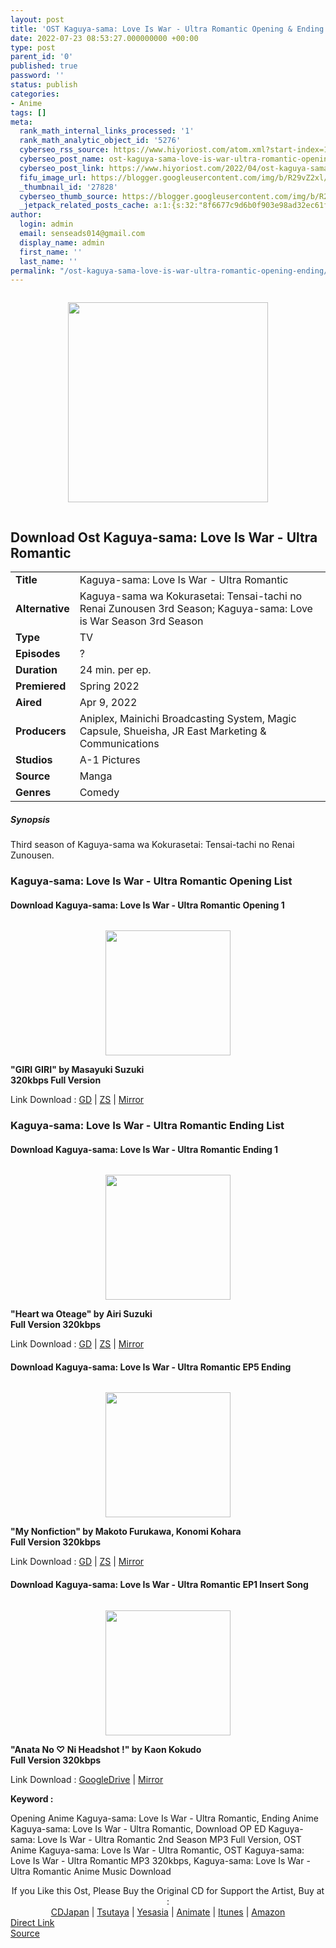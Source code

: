 ```yaml
---
layout: post
title: 'OST Kaguya-sama: Love Is War - Ultra Romantic Opening & Ending'
date: 2022-07-23 08:53:27.000000000 +00:00
type: post
parent_id: '0'
published: true
password: ''
status: publish
categories:
- Anime
tags: []
meta:
  rank_math_internal_links_processed: '1'
  rank_math_analytic_object_id: '5276'
  cyberseo_rss_source: https://www.hiyoriost.com/atom.xml?start-index=1
  cyberseo_post_name: ost-kaguya-sama-love-is-war-ultra-romantic-opening-ending
  cyberseo_post_link: https://www.hiyoriost.com/2022/04/ost-kaguya-sama-love-is-war-ultra.html
  fifu_image_url: https://blogger.googleusercontent.com/img/b/R29vZ2xl/AVvXsEioztOhLNfGKmMkABZO0vse6FqdmarW9Z3ssgbJaFj4mKDeIW7FXHMQnWuz3m1_qoYGwA5juN2vRI56vgLrD0DQByBG54J2EHHUYy4O7lMhon8OCgMSMraoePp3w--dlXygRPpP4_wBIkAH94tbk-hXoyavw_6Gsm8oyp5IwYijgJoVT6aorycxWTN5/s320/FNfsUaIVcAU7W2Q-1092x1536.jpg
  _thumbnail_id: '27828'
  cyberseo_thumb_source: https://blogger.googleusercontent.com/img/b/R29vZ2xl/AVvXsEioztOhLNfGKmMkABZO0vse6FqdmarW9Z3ssgbJaFj4mKDeIW7FXHMQnWuz3m1_qoYGwA5juN2vRI56vgLrD0DQByBG54J2EHHUYy4O7lMhon8OCgMSMraoePp3w--dlXygRPpP4_wBIkAH94tbk-hXoyavw_6Gsm8oyp5IwYijgJoVT6aorycxWTN5/s320/FNfsUaIVcAU7W2Q-1092x1536.jpg
  _jetpack_related_posts_cache: a:1:{s:32:"8f6677c9d6b0f903e98ad32ec61f8deb";a:2:{s:7:"expires";i:1663236776;s:7:"payload";a:3:{i:0;a:1:{s:2:"id";i:27753;}i:1;a:1:{s:2:"id";i:28209;}i:2;a:1:{s:2:"id";i:27837;}}}}
author:
  login: admin
  email: senseads014@gmail.com
  display_name: admin
  first_name: ''
  last_name: ''
permalink: "/ost-kaguya-sama-love-is-war-ultra-romantic-opening-ending/"
---
```

<div class="separator" style="clear: both;"><a href="https://blogger.googleusercontent.com/img/b/R29vZ2xl/AVvXsEioztOhLNfGKmMkABZO0vse6FqdmarW9Z3ssgbJaFj4mKDeIW7FXHMQnWuz3m1_qoYGwA5juN2vRI56vgLrD0DQByBG54J2EHHUYy4O7lMhon8OCgMSMraoePp3w--dlXygRPpP4_wBIkAH94tbk-hXoyavw_6Gsm8oyp5IwYijgJoVT6aorycxWTN5/s1536/FNfsUaIVcAU7W2Q-1092x1536.jpg" style="display: block; padding: 1em 0; text-align: center; "><img alt border="0" data-original-height="1536" data-original-width="1092" height="320" src="{{ site.baseurl }}/assets/2022/07/FNfsUaIVcAU7W2Q-1092x1536.jpg" /></a></div>
<div class="judulanime">
<h2>Download Ost Kaguya-sama: Love Is War - Ultra Romantic</h2>
</div>
<div class="info2" id="Info">
<table>
<tbody>
<tr>
<td class="tablex"><b>Title</b> </td>
<td>Kaguya-sama: Love Is War - Ultra Romantic</td>
</tr>
<tr>
<td class="tablex"><b>Alternative</b> </td>
<td>Kaguya-sama wa Kokurasetai: Tensai-tachi no Renai Zunousen 3rd Season; Kaguya-sama: Love is War Season 3rd Season</td>
</tr>
<tr>
<td class="tablex"><b>Type</b> </td>
<td>TV</td>
</tr>
<tr>
<td class="tablex"><b>Episodes</b> </td>
<td>?</td>
</tr>
<tr>
<td class="tablex"><b>Duration</b> </td>
<td>24 min. per ep.</td>
</tr>
<tr>
<td class="tablex"><b>Premiered</b> </td>
<td>Spring 2022</td>
</tr>
<tr>
<td class="tablex"><b>Aired</b> </td>
<td>Apr 9, 2022</td>
</tr>
<tr>
<td class="tablex"><b>Producers</b> </td>
<td>Aniplex, Mainichi Broadcasting System, Magic Capsule, Shueisha, JR East Marketing &amp; Communications</td>
</tr>
<tr>
<td class="tablex"><b>Studios</b> </td>
<td>A-1 Pictures</td>
</tr>
<tr>
<td class="tablex"><b>Source</b> </td>
<td>Manga</td>
</tr>
<tr>
<td class="tablex"><b>Genres</b> </td>
<td>Comedy</td>
</tr>
</tbody>
</table>
</div>
<div class="sinopsis">
<h5>Synopsis</h5>
</div>
<div class="deskripsi">
<p>Third season of Kaguya-sama wa Kokurasetai: Tensai-tachi no Renai Zunousen.</p>
</p></div>
<div class="listz">
<h3>Kaguya-sama: Love Is War - Ultra Romantic Opening List</h3>
</div>
<div class="listz2">
<div class="listz1">
<h4>Download Kaguya-sama: Love Is War - Ultra Romantic Opening 1</h4>
</div>
<div class="listz2">
<div class="separator" style="clear: both;"><a href="https://blogger.googleusercontent.com/img/b/R29vZ2xl/AVvXsEgWCRsAc4bq-aNDru6IfZ0iCMOZo8zR5TMCXaDR851OuJlpbxql5gjJbXoSWXluUkO_ezebr-tlU0TqyDou8R_YBP1nVBjCso8UCKZ39xgxtbWr6aUKkaXYQ3-XMGI0UGubuO4N4RNdpMX9W0y8Rv1nIHeMcKPbTLDM56l7GdmsgHBLdok7mJoarR7z/s600/cover%20%2886%29.jpg" style="display: block; padding: 1em 0; text-align: center; "><img alt border="0" data-original-height="595" data-original-width="600" src="{{ site.baseurl }}/assets/2022/07/cover%20%2886%29.jpg" width="200" /></a></div>
</div>
<div class="listz2"><b>"GIRI GIRI" by Masayuki Suzuki<br />320kbps Full Version</b>
<p>Link Download : <a href="https://drive.google.com/file/d/1iUDJbs5rk-7t1xJHRHvwkOEpW4TE6WSX/view?usp=drivesdk" rel="nofollow noopener" target="_blank">GD</a> | <a href="https://www107.zippyshare.com/v/Rr6Nuqsp/file.html" rel="nofollow noopener" target="_blank">ZS</a> | <a href="https://mir.cr/0XP3KCLE" rel="nofollow noopener" target="_blank">Mirror</a></p>
</div>
</div>
<div class="listz">
<h3>Kaguya-sama: Love Is War - Ultra Romantic Ending List</h3>
</div>
<div class="listz2">
<div class="listz1">
<h4>Download Kaguya-sama: Love Is War - Ultra Romantic Ending 1</h4>
</div>
<div class="listz2">
<div class="separator" style="clear: both;"><a href="https://blogger.googleusercontent.com/img/b/R29vZ2xl/AVvXsEhVK0KgX4Prf7Q7pOSbL-1EXzPvcxuMt18hP2Zw-soAnn_HMzcIALlWzdPdpFPu76GhjA0iu3N9JWbQJINwYq2_SXh_j2svp-FjRUMbYFno6iHNSseLCmhn-cGoSSDvVSruagymeWWDB5MvQG-ISaCRbKSlcK87_YixIVSw0BlLw3up2nLvLe0UtKiu/s600/cover%20%2884%29.jpg" style="display: block; padding: 1em 0; text-align: center; "><img alt border="0" data-original-height="600" data-original-width="600" src="{{ site.baseurl }}/assets/2022/07/cover%20%2884%29.jpg" width="200" /></a></div>
</div>
<div class="listz2"><b>"Heart wa Oteage" by Airi Suzuki<br />Full Version 320kbps</b>
<p>Link Download : <a href="https://drive.google.com/file/d/1kBo_o0J9yfYasPFD2AM0jGEPM2aazDu5/view?usp=drivesdk" rel="nofollow noopener" target="_blank">GD</a> | <a href="https://www116.zippyshare.com/v/LcStl64a/file.html" rel="nofollow noopener" target="_blank">ZS</a> | <a href="https://mir.cr/WJ7UJJG6" rel="nofollow noopener" target="_blank">Mirror</a></p>
</div>
</div>
<div class="listz2">
<div class="listz1">
<h4>Download Kaguya-sama: Love Is War - Ultra Romantic EP5 Ending</h4>
</div>
<div class="listz2">
<div class="separator" style="clear: both;"><a href="https://blogger.googleusercontent.com/img/b/R29vZ2xl/AVvXsEiEFx-TdJuCiPdxb09V_lGs22466zuVq0KD0WGZPg85eAyZgIWNBgvYGc02FPk9ruXYBxfLcaI8pimKWDAsi7zRPgJWpqQNtR5hpIcW--zVar-3iJmr7_pZs9yZaOlrgpxMMK353YeXxzfljE44OxbQiiTTC8zs13176_FxGkHwtXstnHnXQfdMO2ka/s600/cover%20-%202022-05-10T173516.361.jpg" style="display: block; padding: 1em 0; text-align: center; "><img alt border="0" data-original-height="600" data-original-width="600" src="{{ site.baseurl }}/assets/2022/07/cover%20-%202022-05-10T173516.361.jpg" width="200" /></a></div>
</div>
<div class="listz2"><b>"My Nonfiction" by Makoto Furukawa, Konomi Kohara<br />Full Version 320kbps</b>
<p>Link Download : <a href="https://drive.google.com/file/d/1oI62tb86WTlMQdtRWsLBQga45C3yEitS/view?usp=drivesdk" rel="nofollow noopener" target="_blank">GD</a> | <a href="https://www52.zippyshare.com/v/VGR961oQ/file.html" rel="nofollow noopener" target="_blank">ZS</a> | <a href="https://mir.cr/FWUGA7LN" rel="nofollow noopener" target="_blank">Mirror</a></p>
</div>
</div>
<p>
<div class="listz2">
<div class="listz1">
<h4>Download Kaguya-sama: Love Is War - Ultra Romantic EP1 Insert Song</h4>
</div>
<div class="listz2">
<div class="separator" style="clear: both;"><a href="https://blogger.googleusercontent.com/img/b/R29vZ2xl/AVvXsEhrp0XqmX9KBv83BqW3quq_gcJ_j7-Glw0o3tuGDYzTkalv5eyWB5kXm-rU4NPDF-Mw4m0D95vaDBdjV3GOjcp7dtHdyIfOrMjEW5iGzvIbrWoW3_Hb9kssp_4ilceJQUWJOGGMxg-yEVGUhga88_ezY1wQSXcNPtnHzvEHZKXgP50UhkNFmcRV5t4N/s710/cover.jpg" style="display: block; padding: 1em 0; text-align: center; "><img alt border="0" data-original-height="710" data-original-width="502" height="200" src="{{ site.baseurl }}/assets/2022/07/cover.jpg" /></a></div>
</div>
<div class="listz2"><b>"Anata No ♡ Ni Headshot !" by Kaon Kokudo<br />Full Version 320kbps</b>
<p>Link Download : <a href="https://drive.google.com/file/d/1IAQMn0EN3z2o8-Oue-Cz1lv9lDsXkHXm/view?usp=drivesdk" rel="nofollow noopener" target="_blank">GoogleDrive</a> | <a href="https://mir.cr/WAFCBGGX" rel="nofollow noopener" target="_blank">Mirror</a></p>
</div>
</div>
<p><b>Keyword : </b>
<div class="tagser">Opening Anime Kaguya-sama: Love Is War - Ultra Romantic, Ending Anime Kaguya-sama: Love Is War - Ultra Romantic, Download OP ED Kaguya-sama: Love Is War - Ultra Romantic 2nd Season MP3 Full Version, OST Anime Kaguya-sama: Love Is War - Ultra Romantic, OST Kaguya-sama: Love Is War - Ultra Romantic MP3 320kbps, Kaguya-sama: Love Is War - Ultra Romantic Anime Music Download</div>
<p> 
<div class="buycd" align="center">If you Like this Ost, Please Buy the Original CD for Support the Artist, Buy at : <br /><a href="https://www.cdjapan.co.jp/" target="_blank" rel="noopener">CDJapan</a> | <a href="https://shop.tsutaya.co.jp/" target="_blank" rel="noopener">Tsutaya</a> | <a href="https://www.yesasia.com/" target="_blank" rel="noopener">Yesasia</a> | <a href="https://www.animate-onlineshop.jp/" target="_blank" rel="noopener">Animate</a> | <a href="https://www.apple.com/jp/itunes" target="_blank" rel="noopener">Itunes</a> | <a href="https://amazon.co.jp/" target="_blank" rel="noopener">Amazon</a>
</div>
<link rel="stylesheet" href="https://cdnjs.cloudflare.com/ajax/libs/font-awesome/4.7.0/css/font-awesome.min.css" />
<div class="divbtn"> <a href="https://handymansurrender.com/fihup8buzv?key=94550f7ce39444073321dde3b8782f97" class="btn"><i class="fa fa-download"></i> Direct Link</a> <br /><a href="https://www.hiyoriost.com/2022/04/ost-kaguya-sama-love-is-war-ultra.html">Source</a> </div>
